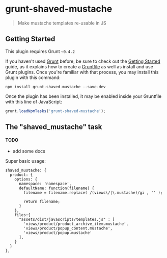 # grunt-shaved-mustache

> Make mustache templates re-usable in JS

## Getting Started
This plugin requires Grunt `~0.4.2`

If you haven't used [Grunt](http://gruntjs.com/) before, be sure to check out the [Getting Started](http://gruntjs.com/getting-started) guide, as it explains how to create a [Gruntfile](http://gruntjs.com/sample-gruntfile) as well as install and use Grunt plugins. Once you're familiar with that process, you may install this plugin with this command:

```shell
npm install grunt-shaved-mustache --save-dev
```

Once the plugin has been installed, it may be enabled inside your Gruntfile with this line of JavaScript:

```js
grunt.loadNpmTasks('grunt-shaved-mustache');
```

## The "shaved_mustache" task

#### TODO
- add some docs

Super basic usage:

```
shaved_mustache: {
  product: {
    options: {
      namespace: 'namespace',
      defaultName: function(filename) {
        filename = filename.replace( /(views\/|\.mustache)/gi , '' );

        return filename;
      }
    },
    files:{
      "assets/dist/javascripts/templates.js" : [
        'views/product/product_archive_item.mustache',
        'views/product/popup_content.mustache',
        'views/product/popup.mustache'
      ],
    }
  }
},

```
